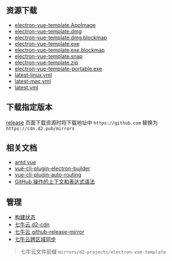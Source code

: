 ## 资源下载

* [electron-vue-template.AppImage](https://cdn.d2.pub/mirrors/d2-projects/electron-vue-template/releases/latest/electron-vue-template.AppImage)
* [electron-vue-template.dmg](https://cdn.d2.pub/mirrors/d2-projects/electron-vue-template/releases/latest/electron-vue-template.dmg)
* [electron-vue-template.dmg.blockmap](https://cdn.d2.pub/mirrors/d2-projects/electron-vue-template/releases/latest/electron-vue-template.dmg.blockmap)
* [electron-vue-template.exe](https://cdn.d2.pub/mirrors/d2-projects/electron-vue-template/releases/latest/electron-vue-template.exe)
* [electron-vue-template.exe.blockmap](https://cdn.d2.pub/mirrors/d2-projects/electron-vue-template/releases/latest/electron-vue-template.exe.blockmap)
* [electron-vue-template.snap](https://cdn.d2.pub/mirrors/d2-projects/electron-vue-template/releases/latest/electron-vue-template.snap)
* [electron-vue-template.zip](https://cdn.d2.pub/mirrors/d2-projects/electron-vue-template/releases/latest/electron-vue-template.zip)
* [electron-vue-template-portable.exe](https://cdn.d2.pub/mirrors/d2-projects/electron-vue-template/releases/latest/electron-vue-template-portable.exe)
* [latest-linux.yml](https://cdn.d2.pub/mirrors/d2-projects/electron-vue-template/releases/latest/latest-linux.yml)
* [latest-mac.yml](https://cdn.d2.pub/mirrors/d2-projects/electron-vue-template/releases/latest/latest-mac.yml)
* [latest.yml](https://cdn.d2.pub/mirrors/d2-projects/electron-vue-template/releases/latest/latest.yml)

## 下载指定版本

[release](https://github.com/d2-projects/electron-vue-template/releases) 页面下载资源时将下载地址中 `https://github.com` 替换为 `https://cdn.d2.pub/mirrors`

## 相关文档

* [antd vue](https://www.antdv.com/docs/vue/getting-started-cn/)
* [vue-cli-plugin-electron-builder](https://nklayman.github.io/vue-cli-plugin-electron-builder/guide/guide.html)
* [vue-cli-plugin-auto-routing](https://github.com/ktsn/vue-cli-plugin-auto-routing)
* [GitHub 操作的上下文和表达式语法](https://help.github.com/cn/actions/reference/context-and-expression-syntax-for-github-actions)

## 管理

* [构建状态](https://github.com/d2-projects/electron-vue-template/actions)
* [七牛云 d2-cdn](https://portal.qiniu.com/kodo/bucket/resource?bucketName=d2-cdn)
* [七牛云 github-release-mirror](https://portal.qiniu.com/kodo/bucket/resource?bucketName=github-release-mirror)
* [七牛云跨区域同步](https://portal.qiniu.com/kodo)

> 七牛云文件前缀 `mirrors/d2-projects/electron-vue-template`
